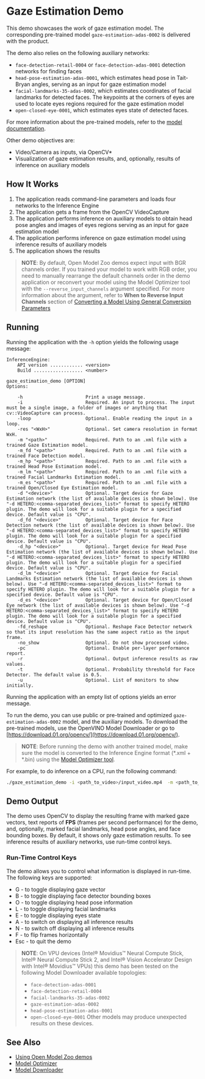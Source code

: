 # Gaze Estimation Demo

This demo showcases the work of gaze estimation model.
The corresponding pre-trained model `gaze-estimation-adas-0002` is delivered with the product.

The demo also relies on the following auxiliary networks:
* `face-detection-retail-0004` or `face-detection-adas-0001` detection networks for finding faces
* `head-pose-estimation-adas-0001`, which estimates head pose in Tait-Bryan angles, serving as an input for gaze estimation model
* `facial-landmarks-35-adas-0002`, which estimates coordinates of facial landmarks for detected faces. The keypoints at the corners of eyes are used to locate eyes regions required for the gaze estimation model
* `open-closed-eye-0001`, which estimates eyes state of detected faces.

For more information about the pre-trained models, refer to the [model documentation](../../models/intel/index.md).

Other demo objectives are:
* Video/Camera as inputs, via OpenCV*
* Visualization of gaze estimation results, and, optionally, results of inference on auxiliary models

## How It Works

1. The application reads command-line parameters and loads four networks to the Inference Engine
2. The application gets a frame from the OpenCV VideoCapture
3. The application performs inference on auxiliary models to obtain head pose angles and images of eyes regions serving as an input for gaze estimation model
4. The application performs inference on gaze estimation model using inference results of auxiliary models
5. The application shows the results

> **NOTE**: By default, Open Model Zoo demos expect input with BGR channels order. If you trained your model to work with RGB order, you need to manually rearrange the default channels order in the demo application or reconvert your model using the Model Optimizer tool with the `--reverse_input_channels` argument specified. For more information about the argument, refer to **When to Reverse Input Channels** section of [Converting a Model Using General Conversion Parameters](https://docs.openvinotoolkit.org/latest/_docs_MO_DG_prepare_model_convert_model_Converting_Model_General.html)

## Running

Running the application with the `-h` option yields the following usage message:
```
InferenceEngine:
    API version ............ <version>
    Build .................. <number>

gaze_estimation_demo [OPTION]
Options:

    -h                       Print a usage message.
    -i                       Required. An input to process. The input must be a single image, a folder of images or anything that cv::VideoCapture can process.
    -loop                    Optional. Enable reading the input in a loop.
    -res "<WxH>"             Optional. Set camera resolution in format WxH.
    -m "<path>"              Required. Path to an .xml file with a trained Gaze Estimation model.
    -m_fd "<path>"           Required. Path to an .xml file with a trained Face Detection model.
    -m_hp "<path>"           Required. Path to an .xml file with a trained Head Pose Estimation model.
    -m_lm "<path>"           Required. Path to an .xml file with a trained Facial Landmarks Estimation model.
    -m_es "<path>"           Required. Path to an .xml file with a trained Open/Closed Eye Estimation model.
    -d "<device>"            Optional. Target device for Gaze Estimation network (the list of available devices is shown below). Use "-d HETERO:<comma-separated_devices_list>" format to specify HETERO plugin. The demo will look for a suitable plugin for a specified device. Default value is "CPU".
    -d_fd "<device>"         Optional. Target device for Face Detection network (the list of available devices is shown below). Use "-d HETERO:<comma-separated_devices_list>" format to specify HETERO plugin. The demo will look for a suitable plugin for a specified device. Default value is "CPU".
    -d_hp "<device>"         Optional. Target device for Head Pose Estimation network (the list of available devices is shown below). Use "-d HETERO:<comma-separated_devices_list>" format to specify HETERO plugin. The demo will look for a suitable plugin for a specified device. Default value is "CPU".
    -d_lm "<device>"         Optional. Target device for Facial Landmarks Estimation network (the list of available devices is shown below). Use "-d HETERO:<comma-separated_devices_list>" format to specify HETERO plugin. The demo will look for a suitable plugin for a specified device. Default value is "CPU".
    -d_es "<device>"         Optional. Target device for Open/Closed Eye network (the list of available devices is shown below). Use "-d HETERO:<comma-separated_devices_list>" format to specify HETERO plugin. The demo will look for a suitable plugin for a specified device. Default value is "CPU".
    -fd_reshape              Optional. Reshape Face Detector network so that its input resolution has the same aspect ratio as the input frame.
    -no_show                 Optional. Do not show processed video.
    -pc                      Optional. Enable per-layer performance report.
    -r                       Optional. Output inference results as raw values.
    -t                       Optional. Probability threshold for Face Detector. The default value is 0.5.
    -u                       Optional. List of monitors to show initially.
```

Running the application with an empty list of options yields an error message.

To run the demo, you can use public or pre-trained and optimized `gaze-estimation-adas-0002` model, and the auxiliary models. To download the pre-trained models, use the OpenVINO Model Downloader or go to [https://download.01.org/opencv/](https://download.01.org/opencv/).

> **NOTE**: Before running the demo with another trained model, make sure the model is converted to the Inference Engine format (\*.xml + \*.bin) using the [Model Optimizer tool](https://docs.openvinotoolkit.org/latest/_docs_MO_DG_Deep_Learning_Model_Optimizer_DevGuide.html).

For example, to do inference on a CPU, run the following command:

```sh
./gaze_estimation_demo -i <path_to_video>/input_video.mp4  -m <path_to_model>/gaze-estimation-adas-0002.xml -m_fd <path_to_model>/face-detection-retail-0004.xml -m_hp <path_to_model>/head-pose-estimation-adas-0001.xml -m_lm <path_to_model>/facial-landmarks-35-adas-0002.xml
```

## Demo Output

The demo uses OpenCV to display the resulting frame with marked gaze vectors, text reports of **FPS** (frames per second performance) for the demo, and, optionally, marked facial landmarks, head pose angles, and face bounding boxes.
By default, it shows only gaze estimation results. To see inference results of auxiliary networks, use run-time control keys.

### Run-Time Control Keys

The demo allows you to control what information is displayed in run-time.
The following keys are supported:
* G - to toggle displaying gaze vector
* B - to toggle displaying face detector bounding boxes
* O - to toggle displaying head pose information
* L - to toggle displaying facial landmarks
* E - to toggle displaying eyes state
* A - to switch on displaying all inference results
* N - to switch off displaying all inference results
* F - to flip frames horizontally
* Esc - to quit the demo

> **NOTE**: On VPU devices (Intel® Movidius™ Neural Compute Stick, Intel® Neural Compute Stick 2, and Intel® Vision Accelerator Design with Intel® Movidius™ VPUs) this demo has been tested on the following Model Downloader available topologies:
>* `face-detection-adas-0001`
>* `face-detection-retail-0004`
>* `facial-landmarks-35-adas-0002`
>* `gaze-estimation-adas-0002`
>* `head-pose-estimation-adas-0001`
>* `open-closed-eye-0001`
> Other models may produce unexpected results on these devices.

## See Also
* [Using Open Model Zoo demos](../README.md)
* [Model Optimizer](https://docs.openvinotoolkit.org/latest/_docs_MO_DG_Deep_Learning_Model_Optimizer_DevGuide.html)
* [Model Downloader](../../tools/downloader/README.md)
